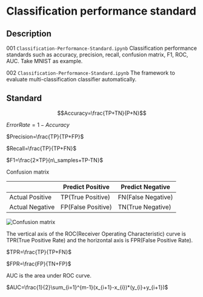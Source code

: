 # Classification performance standard

## Description

001 `Classification-Performance-Standard.ipynb` Classification performance standards such as accuracy, precision, recall, confusion matrix, F1, ROC, AUC. Take MNIST as example.

002 `Classification-Performance-Standard.ipynb` The framework to evaluate multi-classification classifier automatically.

## Standard

$$Accuracy=\frac{TP+TN}{P+N}$$

$ErrorRate=1-Accuracy$

$Precision=\frac{TP}{TP+FP}$

$Recall=\frac{TP}{TP+FN}$

$F1=\frac{2×TP}{n\_samples+TP-TN}$

Confusion matrix

||Predict Positive | Predict Negative |
|--|--|--|
|Actual Positive | TP(True Positive) | FN(False Negative)|
|Actual Negative|FP(False Positive)|TN(True Negative)|

![Confusion matrix](https://github.com/vba34520/Classification-Performance-Standard/blob/master/picture/Confusion%20matrix.png)

The vertical axis of the ROC(Receiver Operating Characteristic) curve is TPR(True Positive Rate) and the horizontal axis is FPR(False Positive Rate).

$TPR=\frac{TP}{TP+FN}$

$FPR=\frac{FP}{TN+FP}$

AUC is the area under ROC curve.

$AUC=\frac{1}{2}\sum_{i=1}^{m-1}(x_{i+1}-x_{i})*(y_{i}+y_{i+1})$



